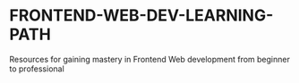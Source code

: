 # FRONTEND-WEB-DEV-LEARNING-PATH
Resources for gaining mastery in Frontend Web development from beginner to professional
